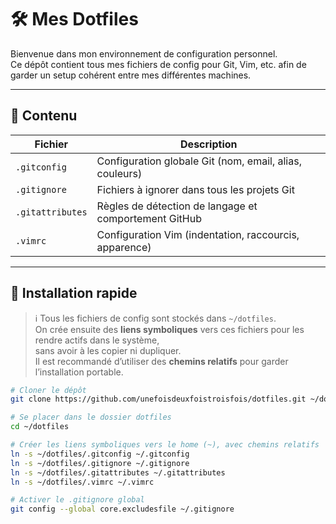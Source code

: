 # 🛠️ Mes Dotfiles

Bienvenue dans mon environnement de configuration personnel.  
Ce dépôt contient tous mes fichiers de config pour Git, Vim, etc. afin de garder un setup cohérent entre mes différentes machines.

---

## 📁 Contenu

| Fichier           | Description |
|-------------------|-------------|
| `.gitconfig`      | Configuration globale Git (nom, email, alias, couleurs) |
| `.gitignore`      | Fichiers à ignorer dans tous les projets Git |
| `.gitattributes`  | Règles de détection de langage et comportement GitHub |
| `.vimrc`          | Configuration Vim (indentation, raccourcis, apparence) |

---

## 🚀 Installation rapide

> ℹ️ Tous les fichiers de config sont stockés dans `~/dotfiles`.  
> On crée ensuite des **liens symboliques** vers ces fichiers pour les rendre actifs dans le système,  
> sans avoir à les copier ni dupliquer.  
> Il est recommandé d’utiliser des **chemins relatifs** pour garder l’installation portable.

```bash
# Cloner le dépôt
git clone https://github.com/unefoisdeuxfoistroisfois/dotfiles.git ~/dotfiles

# Se placer dans le dossier dotfiles
cd ~/dotfiles

# Créer les liens symboliques vers le home (~), avec chemins relatifs
ln -s ~/dotfiles/.gitconfig ~/.gitconfig
ln -s ~/dotfiles/.gitignore ~/.gitignore
ln -s ~/dotfiles/.gitattributes ~/.gitattributes
ln -s ~/dotfiles/.vimrc ~/.vimrc

# Activer le .gitignore global
git config --global core.excludesfile ~/.gitignore
